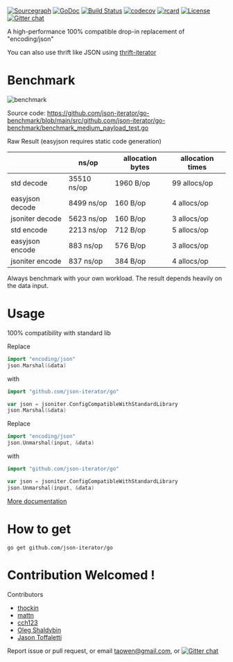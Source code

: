 [![Sourcegraph](https://sourcegraph.com/github.com/json-iterator/go/-/badge.svg)](https://sourcegraph.com/github.com/json-iterator/go?badge)
[![GoDoc](http://img.shields.io/badge/go-documentation-blue.svg?style=flat-square)](http://godoc.org/github.com/json-iterator/go)
[![Build Status](https://travis-ci.org/json-iterator/go.svg?branch=main)](https://travis-ci.org/json-iterator/go)
[![codecov](https://codecov.io/gh/json-iterator/go/branch/main/graph/badge.svg)](https://codecov.io/gh/json-iterator/go)
[![rcard](https://goreportcard.com/badge/github.com/json-iterator/go)](https://goreportcard.com/report/github.com/json-iterator/go)
[![License](http://img.shields.io/badge/license-mit-blue.svg?style=flat-square)](https://raw.githubusercontent.com/json-iterator/go/main/LICENSE)
[![Gitter chat](https://badges.gitter.im/gitterHQ/gitter.png)](https://gitter.im/json-iterator/Lobby)

A high-performance 100% compatible drop-in replacement of "encoding/json"

You can also use thrift like JSON using [thrift-iterator](https://github.com/thrift-iterator/go)

# Benchmark

![benchmark](http://jsoniter.com/benchmarks/go-benchmark.png)

Source code: https://github.com/json-iterator/go-benchmark/blob/main/src/github.com/json-iterator/go-benchmark/benchmark_medium_payload_test.go

Raw Result (easyjson requires static code generation)

| | ns/op | allocation bytes | allocation times |
| --- | --- | --- | --- |
| std decode | 35510 ns/op | 1960 B/op | 99 allocs/op |
| easyjson decode | 8499 ns/op | 160 B/op | 4 allocs/op |
| jsoniter decode | 5623 ns/op | 160 B/op | 3 allocs/op |
| std encode | 2213 ns/op | 712 B/op | 5 allocs/op |
| easyjson encode | 883 ns/op | 576 B/op | 3 allocs/op |
| jsoniter encode | 837 ns/op | 384 B/op | 4 allocs/op |

Always benchmark with your own workload. 
The result depends heavily on the data input.

# Usage

100% compatibility with standard lib

Replace

```go
import "encoding/json"
json.Marshal(&data)
```

with 

```go
import "github.com/json-iterator/go"

var json = jsoniter.ConfigCompatibleWithStandardLibrary
json.Marshal(&data)
```

Replace

```go
import "encoding/json"
json.Unmarshal(input, &data)
```

with

```go
import "github.com/json-iterator/go"

var json = jsoniter.ConfigCompatibleWithStandardLibrary
json.Unmarshal(input, &data)
```

[More documentation](http://jsoniter.com/migrate-from-go-std.html)

# How to get

```
go get github.com/json-iterator/go
```

# Contribution Welcomed !

Contributors

* [thockin](https://github.com/thockin) 
* [mattn](https://github.com/mattn)
* [cch123](https://github.com/cch123)
* [Oleg Shaldybin](https://github.com/olegshaldybin)
* [Jason Toffaletti](https://github.com/toffaletti)

Report issue or pull request, or email taowen@gmail.com, or [![Gitter chat](https://badges.gitter.im/gitterHQ/gitter.png)](https://gitter.im/json-iterator/Lobby)
